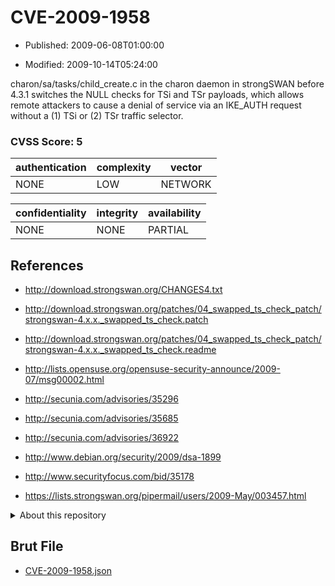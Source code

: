 # CVE-2009-1958

- Published: 2009-06-08T01:00:00

- Modified: 2009-10-14T05:24:00

charon/sa/tasks/child_create.c in the charon daemon in strongSWAN before 4.3.1 switches the NULL checks for TSi and TSr payloads, which allows remote attackers to cause a denial of service via an IKE_AUTH request without a (1) TSi or (2) TSr traffic selector.

### CVSS Score: **5**

| authentication | complexity | vector |
| --- | --- | --- |
| NONE | LOW | NETWORK |

| confidentiality | integrity | availability |
| --- | --- | --- |
| NONE | NONE | PARTIAL |

## References

* http://download.strongswan.org/CHANGES4.txt

* http://download.strongswan.org/patches/04_swapped_ts_check_patch/strongswan-4.x.x._swapped_ts_check.patch

* http://download.strongswan.org/patches/04_swapped_ts_check_patch/strongswan-4.x.x._swapped_ts_check.readme

* http://lists.opensuse.org/opensuse-security-announce/2009-07/msg00002.html

* http://secunia.com/advisories/35296

* http://secunia.com/advisories/35685

* http://secunia.com/advisories/36922

* http://www.debian.org/security/2009/dsa-1899

* http://www.securityfocus.com/bid/35178

* https://lists.strongswan.org/pipermail/users/2009-May/003457.html

<details>
<summary>About this repository</summary> 

  This repository is part of the project [Live Hack CVE](https://github.com/Live-Hack-CVE). Main website can be found [www.live-hack.org](https://www.live-hack.org) 
  
  Made by [Sn0wAlice](https://github.com/Sn0wAlice) for the people that care about security and need to have a feed of the latest CVEs. Hope you enjoy it, don't forget to star the repo and follow me on [Twitter](https://twitter.com/Sn0wAlice) and [Github](https://github.com/Sn0wAlice). And that is my [personnal website](https://www.alice-snow.me/)

  - [Home Page](https://github.com/Live-Hack-CVE)
  - [Framework](https://github.com/Live-Hack-CVE/cve-framework)
  - [CVE database](https://github.com/Live-Hack-CVE/full_database)
  - [Changelog](https://github.com/Live-Hack-CVE/Changelog)
</details>

## Brut File

* [CVE-2009-1958.json](https://raw.githubusercontent.com/Live-Hack-CVE/full_database/main/cves/2009/CVE-2009-1958.json)

